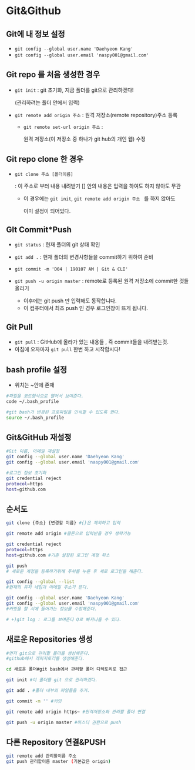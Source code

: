 # Git&Github

## Git에 내 정보 설정

* `git config --global user.name 'Daehyeon Kang'`
* `git config --global user.email 'naspy001@gmail.com'`

## Git repo 를 처음 생성한 경우

* `git init` : git 초기화, 지금 폴더를 git으로 관리하겠다!	

  (관리하려는 폴더 안에서 입력)

* `git remote add origin 주소` : 원격 저장소(remote repository)주소 등록

  * `git remote set-url origin 주소` : 

    원격 저장소(이 저장소 중 하나가 git hub의 개인 웹) 수정

## Git repo clone 한 경우

* `git clone 주소 [폴더이름]` 

  : 이 주소로 부터 내용 내려받기 [] 안의 내용은 입력을 하여도 하지 않아도 무관

  * 이 경우에는 `git init`, `git remote add origin 주소 ` 를 하지 않아도

    이미 설정이 되어있다.

## GIt Commit*Push

* `git status`  : 현재 폴더의 git 상태 확인

* `git add .`  : 현재 폴더의 변경사항들을 commit하기 위하여 준비

* `git commit -m 'D04 | 190107 AM | Git & CLI' ` 

* `git push -u origin master` : remote로 등록된 원격 저장소에 commit한 것들 올리기
  * 이후에는 git push  만 입력해도 동작합니다.
  * 이 컴퓨터에서 최초 push 인 경우 로그인창이 뜨게 됩니다.

## Git Pull

* `git pull`  : GitHub에 올라가 있는 내용들 , 즉 commit들을 내려받는것.
* 아침에 오자마자 `git pull` 한번 하고 시작합시다!



## bash profile 설정

* 위치는 ~안에 존재

``` bash
#파일을 코드형식으로 열어서 보여준다.
code ~/.bash_profile

#git bash가 변경된 프로파일을 인식할 수 있도록 한다.
source ~/.bash_profile
```



## Git&GitHub 재설정

```bash
#Git 이름, 이메일 재설정 
git config --global user.name 'Daehyeon Kang'
git config --global user.email 'naspy001@gmail.com'

#로그인 정보 초기화
git credential reject
protocol=https
host=github.com 

```

## 순서도

```bash
git clone {주소} {변경할 이름} #{}은 제외하고 입력

git remote add origin #클론으로 입력받을 경우 생략가능

git credential reject
protocol=https
host=github.com #기존 설정된 로그인 계정 취소

git push 
# 새로운 계정을 등록하기위해 푸쉬를 누른 후 새로 로그인을 해준다.

git config --global --list
#현재의 유저 네임과 이메일 주소가 뜬다.

git config --global user.name 'Daehyeon Kang'
git config --global user.email 'naspy001@gmail.com'
#커밋을 할 시에 들어가는 정보를 수정해준다.

# +)git log : 로그를 보여준다 Q로 빠져나올 수 있다.

```



## 새로운 Repositories 생성

```bash
#먼저 git으로 관리할 폴더를 생성해준다.
#github에서 레퍼지토리를 생성해준다.

cd 새로운 폴더#git bash에서 관리할 폴더 디렉토리로 접근

git init #이 폴더를 git 으로 관리하겠다.

git add . #폴더 내부의 파일들을 추가.

git commit -m '' #커밋

git remote add origin https~ #원격저장소와 관리할 폴더 연결

git push -u origin master #마스터 권한으로 push

```



## 다른 Repository 연결&PUSH

```bash
git remote add 관리할이름 주소
git push 관리할이름 master (기본값은 origin)
```



